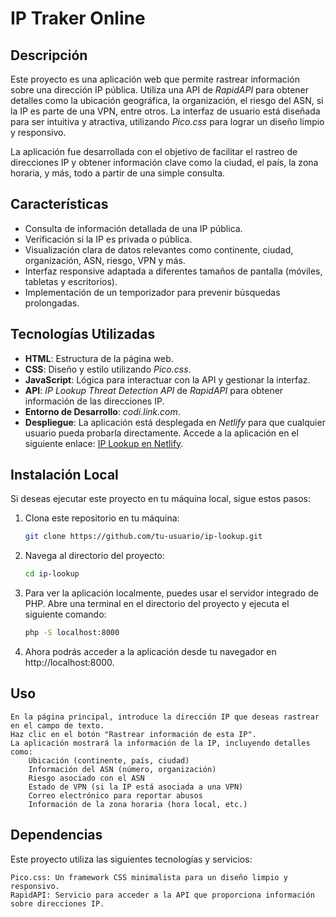 # IP Traker Online

## Descripción

Este proyecto es una aplicación web que permite rastrear información sobre una dirección IP pública. Utiliza una API de *RapidAPI* para obtener detalles como la ubicación geográfica, la organización, el riesgo del ASN, si la IP es parte de una VPN, entre otros. La interfaz de usuario está diseñada para ser intuitiva y atractiva, utilizando *Pico.css* para lograr un diseño limpio y responsivo.

La aplicación fue desarrollada con el objetivo de facilitar el rastreo de direcciones IP y obtener información clave como la ciudad, el país, la zona horaria, y más, todo a partir de una simple consulta.

## Características

- Consulta de información detallada de una IP pública.
- Verificación si la IP es privada o pública.
- Visualización clara de datos relevantes como continente, ciudad, organización, ASN, riesgo, VPN y más.
- Interfaz responsive adaptada a diferentes tamaños de pantalla (móviles, tabletas y escritorios).
- Implementación de un temporizador para prevenir búsquedas prolongadas.

## Tecnologías Utilizadas

- **HTML**: Estructura de la página web.
- **CSS**: Diseño y estilo utilizando *Pico.css*.
- **JavaScript**: Lógica para interactuar con la API y gestionar la interfaz.
- **API**: *IP Lookup Threat Detection API* de *RapidAPI* para obtener información de las direcciones IP.
- **Entorno de Desarrollo**: *codi.link.com*.
- **Despliegue**: La aplicación está desplegada en *Netlify* para que cualquier usuario pueda probarla directamente. Accede a la aplicación en el siguiente enlace: [IP Lookup en Netlify](https://stalwart-flan-c3ea60.netlify.app/).

## Instalación Local

Si deseas ejecutar este proyecto en tu máquina local, sigue estos pasos:

1. Clona este repositorio en tu máquina:
   ```bash
   git clone https://github.com/tu-usuario/ip-lookup.git
2. Navega al directorio del proyecto:
   ```bash
   cd ip-lookup
3. Para ver la aplicación localmente, puedes usar el servidor integrado de PHP. Abre una terminal en el directorio del proyecto y ejecuta el siguiente comando:
   ```bash
   php -S localhost:8000
4. Ahora podrás acceder a la aplicación desde tu navegador en http://localhost:8000.

## Uso
    En la página principal, introduce la dirección IP que deseas rastrear en el campo de texto.
    Haz clic en el botón "Rastrear información de esta IP".
    La aplicación mostrará la información de la IP, incluyendo detalles como:
        Ubicación (continente, país, ciudad)
        Información del ASN (número, organización)
        Riesgo asociado con el ASN
        Estado de VPN (si la IP está asociada a una VPN)
        Correo electrónico para reportar abusos
        Información de la zona horaria (hora local, etc.)

## Dependencias
Este proyecto utiliza las siguientes tecnologías y servicios:

    Pico.css: Un framework CSS minimalista para un diseño limpio y responsivo.
    RapidAPI: Servicio para acceder a la API que proporciona información sobre direcciones IP.

